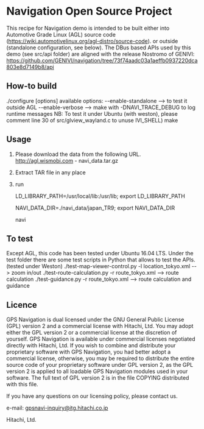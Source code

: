 Navigation Open Source Project
==============================

This recipe for Navigation demo is intended to be built either into Automotive Grade Linux (AGL) source code
(https://wiki.automotivelinux.org/agl-distro/source-code).
or outside (standalone configuration, see below).
The DBus based APIs used by this demo (see src/api folder) are aligned with the release Nostromo of GENIVI:
https://github.com/GENIVI/navigation/tree/73f74aadc03a1aeffb0937220dca803e8d7149b8/api

## How-to build
./configure [options]
available options:
--enable-standalone --> to test it outside AGL
--enable-verbose --> make with -DNAVI_TRACE_DEBUG to log runtime messages
NB: To test it under Ubuntu (with weston), please comment line 30 of src/glview_wayland.c to unuse IVI_SHELL)
make

## Usage

1. Please download the data from the following URL.
    http://agl.wismobi.com  - navi_data.tar.gz
2. Extract TAR file in any place
3. run

    LD_LIBRARY_PATH=/usr/local/lib:/usr/lib; export LD_LIBRARY_PATH

    NAVI_DATA_DIR=./navi_data/japan_TR9; export NAVI_DATA_DIR

    navi

## To test 

Except AGL, this code has been tested under Ubuntu 16.04 LTS.
Under the test folder there are some test scripts in Python that allows to test the APIs. 
(tested under Weston)
./test-map-viewer-control.py -l location_tokyo.xml
--> zoom in/out
./test-route-calculation.py -r route_tokyo.xml
--> route calculation
./test-guidance.py -r route_tokyo.xml
--> route calculation and guidance 

## Licence

GPS Navigation is dual licensed under the GNU General Public License (GPL) version 2 and a commercial license with Hitachi, Ltd.  You may adopt either the GPL version 2 or a commercial license at the discretion of yourself.
GPS Navigation is available under commercial licenses negotiated directly with Hitachi, Ltd.  If you wish to combine and distribute your proprietary software with GPS Navigation, you had better adopt a commercial license, otherwise, you may be required to distribute the entire source code of your proprietary software under GPL version 2, as the GPL version 2 is applied to all loadable GPS Navigation modules used in your software.
The full text of GPL version 2 is in the file COPYING distributed with this file.

If you have any questions on our licensing policy, please contact us.

 e-mail: gpsnavi-inquiry@itg.hitachi.co.jp

Hitachi, Ltd.

